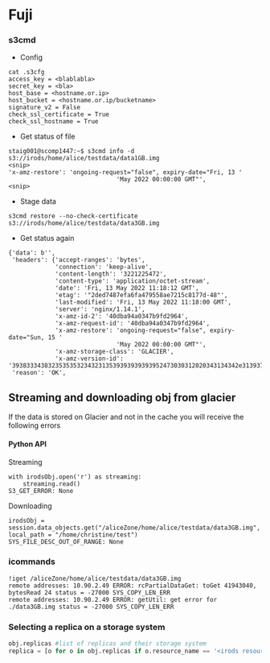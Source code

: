 # Fuji

### s3cmd

- Config

```
cat .s3cfg
access_key = <blablabla>
secret_key = <bla>
host_base = <hostname.or.ip>
host_bucket = <hostname.or.ip/bucketname>
signature_v2 = False
check_ssl_certificate = True
check_ssl_hostname = True
```



- Get status of file

```
staig001@scomp1447:~$ s3cmd info -d s3://irods/home/alice/testdata/data1GB.img
<snip>
'x-amz-restore': 'ongoing-request="false", expiry-date="Fri, 13 '
                              'May 2022 00:00:00 GMT"',
<snip>
```



- Stage data

```
s3cmd restore --no-check-certificate s3://irods/home/alice/testdata/data3GB.img
```



- Get status again

```
{'data': b'',
 'headers': {'accept-ranges': 'bytes',
             'connection': 'keep-alive',
             'content-length': '3221225472',
             'content-type': 'application/octet-stream',
             'date': 'Fri, 13 May 2022 11:18:12 GMT',
             'etag': '"2ded7487efa6fa479558ae7215c8177d-48"',
             'last-modified': 'Fri, 13 May 2022 11:18:00 GMT',
             'server': 'nginx/1.14.1',
             'x-amz-id-2': '40dba94a0347b9fd2964',
             'x-amz-request-id': '40dba94a0347b9fd2964',
             'x-amz-restore': 'ongoing-request="false", expiry-date="Sun, 15 '
                              'May 2022 00:00:00 GMT"',
             'x-amz-storage-class': 'GLACIER',
             'x-amz-version-id': '393833343832353535323432313539393939393952473030312020343134342e31393737373231'},
 'reason': 'OK',
```

## Streaming and downloading obj from glacier

If the data is stored on Glacier and not in the cache you will receive the following errors

#### Python API

Streaming

```
with irodsObj.open('r') as streaming:
	streaming.read()
S3_GET_ERROR: None
```

Downloading

```
irodsObj = session.data_objects.get("/aliceZone/home/alice/testdata/data3GB.img", local_path = "/home/christine/test")
SYS_FILE_DESC_OUT_OF_RANGE: None
```

### icommands

```
!iget /aliceZone/home/alice/testdata/data3GB.img
remote addresses: 10.90.2.49 ERROR: rcPartialDataGet: toGet 41943040, bytesRead 24 status = -27000 SYS_COPY_LEN_ERR
remote addresses: 10.90.2.49 ERROR: getUtil: get error for ./data3GB.img status = -27000 SYS_COPY_LEN_ERR
```

### Selecting a replica on a storage system

```python
obj.replicas #list of replicas and their storage system
replica = [o for o in obj.replicas if o.resource_name == '<irods resource>']
```

